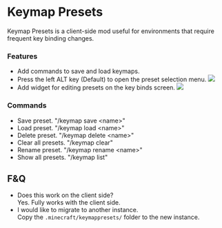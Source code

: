 # Keymap Presets

Keymap Presets is a client-side mod useful for environments that require frequent key binding changes.

### Features

- Add commands to save and load keymaps.
- Press the left ALT key (Default) to open the preset selection menu.
  ![](https://github.com/user-attachments/assets/26c9a49f-03d2-4a54-9c47-b71f77481813)
- Add widget for editing presets on the key binds screen.
  ![](https://github.com/user-attachments/assets/8a957c94-9065-49af-a728-42707be409e8)

### Commands

- Save preset. "/keymap save &lt;name&gt;"
- Load preset. "/keymap load &lt;name&gt;"
- Delete preset. "/keymap delete &lt;name&gt;"
- Clear all presets. "/keymap clear"
- Rename preset. "/keymap rename &lt;name&gt;"
- Show all presets. "/keymap list"

## F&Q

- Does this work on the client side?  
  Yes. Fully works with the client side.
- I would like to migrate to another instance.  
  Copy the `.minecraft/keymappresets/` folder to the new instance.  
